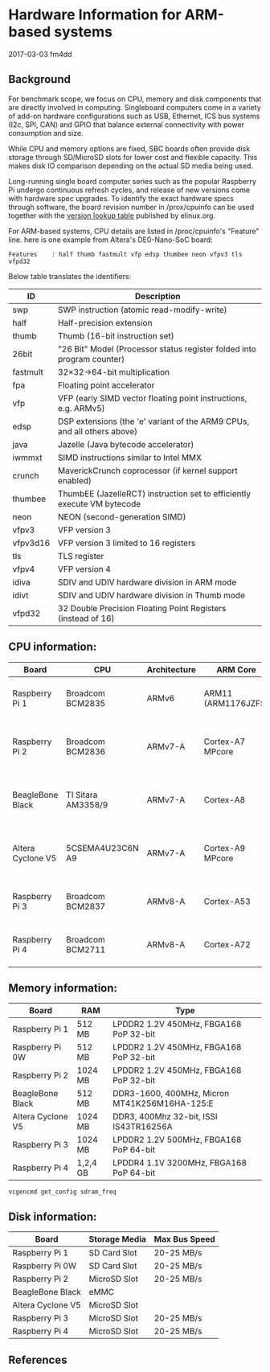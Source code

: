 # Hardware Information for ARM-based systems

2017-03-03 fm4dd

## Background

For benchmark scope, we focus on CPU, memory and disk components that are directly involved in computing. Singleboard computers come in a variety of add-on hardware configurations such as USB, Ethernet, ICS bus systems (I2c, SPI, CAN) and GPIO that balance external connectivity with power consumption and size.

While CPU and memory options are fixed, SBC boards often provide disk storage through SD/MicroSD slots for lower cost and flexible capacity. This makes disk IO comparison depending on the actual SD media being used.

Long-running single board computer series such as the popular Raspberry Pi undergo continuous refresh cycles, and release of new versions come with hardware spec upgrades. To identify the exact hardware specs through software, the board revision number in /prox/cpuinfo can be used together with the <a href="http://elinux.org/RPi_HardwareHistory">version lookup table</a> published by elinux.org.

For ARM-based systems, CPU details are listed in /proc/cpuinfo's "Feature" line. here is one example from Altera's DE0-Nano-SoC board:
```
Features	: half thumb fastmult vfp edsp thumbee neon vfpv3 tls vfpd32
```

Below table translates the identifiers:

| ID       | Description                                                             |
|----------|-------------------------------------------------------------------------|
| swp      | SWP instruction (atomic read-modify-write)                              |
| half     | Half-precision extension                                                |
| thumb    | Thumb (16-bit instruction set)                                          |
| 26bit    | "26 Bit" Model (Processor status register folded into program counter)  |
| fastmult | 32×32→64-bit multiplication                                             |
| fpa      | Floating point accelerator                                              |
| vfp      | VFP (early SIMD vector floating point instructions, e.g. ARMv5)         |
| edsp     | DSP extensions (the 'e' variant of the ARM9 CPUs, and all others above) |
| java     | Jazelle (Java bytecode accelerator)                                     |
| iwmmxt   | SIMD instructions similar to Intel MMX                                  |
| crunch   | MaverickCrunch coprocessor (if kernel support enabled)                  |
| thumbee  | ThumbEE (JazelleRCT) instruction set to efficiently execute VM bytecode |
| neon     | NEON (second-generation SIMD)                                           |
| vfpv3    | VFP version 3                                                           |
| vfpv3d16 | VFP version 3 limited to 16 registers                                   |
| tls      | TLS register                                                            |
| vfpv4    | VFP version 4                                                           |
| idiva    | SDIV and UDIV hardware division in ARM mode                             |
| idivt    | SDIV and UDIV hardware division in Thumb mode                           |
| vfpd32   | 32 Double Precision Floating Point Registers (instead of 16)            |


## CPU information:

| Board             | CPU                | Architecture  | ARM Core            | FPU                       |
|-------------------|--------------------|---------------|---------------------|---------------------------|
| Raspberry Pi 1    | Broadcom BCM2835   | ARMv6         | ARM11 (ARM1176JZFS) | VFPv2 (VFP only, no NEON) |
| Raspberry Pi 2    | Broadcom BCM2836   | ARMv7-A       | Cortex-A7 MPcore    | VFPv4-D32 (VFP and NEON)  |
| BeagleBone Black  | TI Sitara AM3358/9 | ARMv7-A       | Cortex-A8           | VFPv3-D32 (VFP and NEON)  |
| Altera Cyclone V5 | 5CSEMA4U23C6N A9   | ARMv7-A       | Cortex-A9 MPcore    | VFPv3-D32 (VFP and NEON)  |
| Raspberry Pi 3    | Broadcom BCM2837   | ARMv8-A       | Cortex-A53          | ARMv8 (VFP and NEON)      |
| Raspberry Pi 4    | Broadcom BCM2711   | ARMv8-A       | Cortex-A72          | ARMv8 (VFP and NEON)      |

## Memory information:

| Board             | RAM     | Type                                   |
|-------------------|---------|----------------------------------------|
| Raspberry Pi 1    |  512 MB | LPDDR2 1.2V  450MHz, FBGA168 PoP 32-bit|
| Raspberry Pi 0W   |  512 MB | LPDDR2 1.2V  450MHz, FBGA168 PoP 32-bit|
| Raspberry Pi 2    | 1024 MB | LPDDR2 1.2V  450MHz, FBGA168 PoP 32-bit|
| BeagleBone Black  |  512 MB | DDR3-1600,   400MHz, Micron MT41K256M16HA-125:E |
| Altera Cyclone V5 | 1024 MB | DDR3, 400Mhz 32-bit, ISSI IS43TR16256A|
| Raspberry Pi 3    | 1024 MB | LPDDR2 1.2V  500MHz, FBGA168 PoP 64-bit|
| Raspberry Pi 4    | 1,2,4 GB| LPDDR4 1.1V 3200MHz, FBGA168 PoP 64-bit|

```vcgencmd get_config sdram_freq```

## Disk information:

| Board             | Storage Media| Max Bus Speed| 
|-------------------|--------------|---------------------------------|
| Raspberry Pi 1    | SD Card Slot | 20-25 MB/s|
| Raspberry Pi 0W   | SD Card Slot | 20-25 MB/s|
| Raspberry Pi 2    | MicroSD Slot | 20-25 MB/s|
| BeagleBone Black  | eMMC         | |
| Altera Cyclone V5 | MicroSD Slot | |
| Raspberry Pi 3    | MicroSD Slot | 20-25 MB/s|
| Raspberry Pi 4    | MicroSD Slot | 20-25 MB/s|

## References

